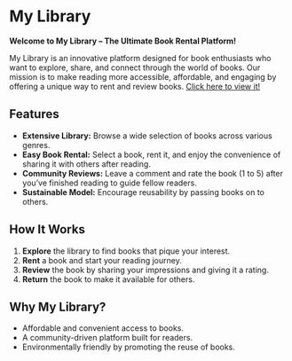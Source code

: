 # **My Library**  

**Welcome to My Library – The Ultimate Book Rental Platform!**  

My Library is an innovative platform designed for book enthusiasts who want to explore, share, and connect through the world of books. Our mission is to make reading more accessible, affordable, and engaging by offering a unique way to rent and review books. [Click here to view it!](https://librarysystem-qst8.onrender.com/)

## **Features**  
- **Extensive Library:** Browse a wide selection of books across various genres.  
- **Easy Book Rental:** Select a book, rent it, and enjoy the convenience of sharing it with others after reading.  
- **Community Reviews:** Leave a comment and rate the book (1 to 5) after you’ve finished reading to guide fellow readers.  
- **Sustainable Model:** Encourage reusability by passing books on to others.  

## **How It Works**  
1. **Explore** the library to find books that pique your interest.  
2. **Rent** a book and start your reading journey.  
3. **Review** the book by sharing your impressions and giving it a rating.  
4. **Return** the book to make it available for others.  

## **Why My Library?**  
- Affordable and convenient access to books.  
- A community-driven platform built for readers.  
- Environmentally friendly by promoting the reuse of books.  

